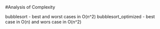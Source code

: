 #Analysis of Complexity

bubblesort - best and worst cases in O(n^2)
bubblesort_optimized - best case in O(n) and wors case in O(n^2)